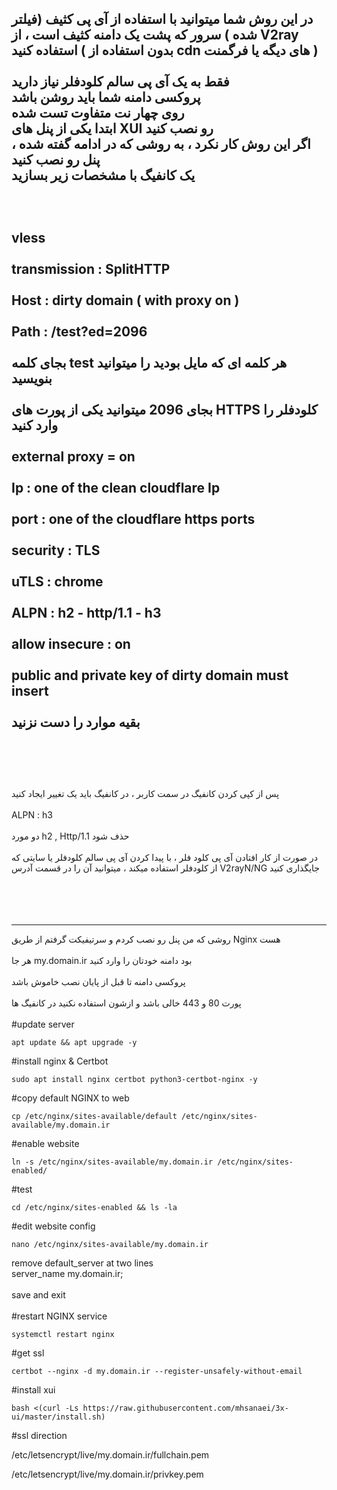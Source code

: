 در این روش شما میتوانید با استفاده از آی پی کثیف (فیلتر شده ) سرور که پشت یک دامنه کثیف است ، از V2ray استفاده کنید ( بدون استفاده از cdn های دیگه یا فرگمنت )
<br>
<br>
فقط به یک آی پی سالم کلودفلر نیاز دارید
<br>
پروکسی دامنه شما باید روشن باشد
<br>
روی چهار نت متفاوت تست شده
<br>
ابتدا یکی از پنل های XUI رو نصب کنید
<br>
اگر این روش کار نکرد ، به روشی که در ادامه گفته شده ، پنل رو نصب کنید
<br>
یک کانفیگ با مشخصات زیر بسازید
<br>
<br>
<br>
<br>
vless
<br>
<br>
transmission : SplitHTTP
<br>
<br>
Host : dirty domain ( with proxy on )
<br>
<br>
Path : /test?ed=2096
<br>
<br>
بجای کلمه test هر کلمه ای که مایل بودید را میتوانید بنویسید
<br>
<br>
بجای 2096 میتوانید یکی از پورت های HTTPS کلودفلر را وارد کنید
<br>
<br>
external proxy = on
<br>
<br>
Ip : one of the clean cloudflare Ip
<br>
<br>
port : one of the cloudflare https ports
<br>
<br>
security : TLS
<br>
<br>
uTLS : chrome
<br>
<br>
ALPN : h2 - http/1.1 - h3
<br>
<br>
allow insecure : on
<br>
<br>
public and private key of dirty domain must insert
<br>
<br>
بقیه موارد را دست نزنید
<br>
<br>
<br>
<br>
---

پس از کپی کردن کانفیگ در سمت کاربر ، در کانفیگ باید یک تغییر ایجاد کنید
<br>
<br>
ALPN : h3
<br>
<br>
دو مورد h2 , Http/1.1 حذف شود
<br>
<br>
در صورت از کار افتادن آی پی کلود فلر ، با پیدا کردن آی پی سالم کلودفلر یا سایتی که از کلودفلر استفاده میکند ، میتوانید آن را در قسمت آدرس V2rayN/NG جایگذاری کنید
<br>
<br>
<br>
<br>
<br>

---
روشی که من پنل رو نصب کردم و سرتیفیکت گرفتم از طریق Nginx هست
<br>
<br>
هر جا my.domain.ir بود دامنه خودتان را وارد کنید
<br>
<br>
پروکسی دامنه تا قبل از پایان نصب خاموش باشد
<br>
<br>
پورت 80 و 443 خالی باشد و ازشون استفاده نکنید در کانفیگ ها
<br>
<br>
#update server
```
apt update && apt upgrade -y
```
#install nginx & Certbot
```
sudo apt install nginx certbot python3-certbot-nginx -y
```
#copy default NGINX to web
```
cp /etc/nginx/sites-available/default /etc/nginx/sites-available/my.domain.ir
```
#enable website 
```
ln -s /etc/nginx/sites-available/my.domain.ir /etc/nginx/sites-enabled/
```
#test
```
cd /etc/nginx/sites-enabled && ls -la
```
#edit website config
```
nano /etc/nginx/sites-available/my.domain.ir
```
remove default_server at two lines
<br>
server_name my.domain.ir;
<br>
<br>
save and exit
<br>
<br>
#restart NGINX service
```
systemctl restart nginx
```
#get ssl
```
certbot --nginx -d my.domain.ir --register-unsafely-without-email
```
#install xui
```
bash <(curl -Ls https://raw.githubusercontent.com/mhsanaei/3x-ui/master/install.sh)
```
#ssl direction

/etc/letsencrypt/live/my.domain.ir/fullchain.pem

/etc/letsencrypt/live/my.domain.ir/privkey.pem
